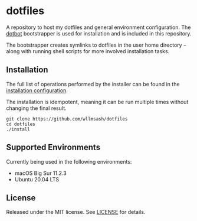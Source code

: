 # dotfiles

A repository to host my dotfiles and general environment configuration. The [dotbot][dotbot] bootstrapper is used for installation and is included in this repository.

The bootstrapper creates symlinks to dotfiles in the user home directory `~` along with running shell scripts for more involved installation tasks.

## Installation

The full list of operations performed by the installer can be found in the [installation configuration](install.conf.yaml).

The installation is idempotent, meaning it can be run multiple times without changing the final result.

```
git clone https://github.com/wllmsash/dotfiles
cd dotfiles
./install
```

## Supported Environments

Currently being used in the following environments:

* macOS Big Sur 11.2.3
* Ubuntu 20.04 LTS

## License

Released under the MIT license. See [LICENSE][license] for details.

[dotbot]: https://github.com/anishathalye/dotbot
[license]: LICENSE
